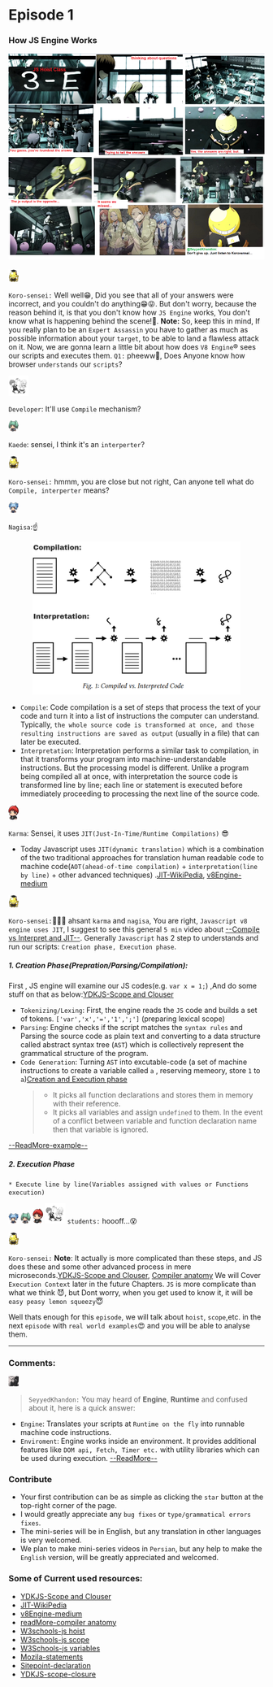 # Episode 1

### How JS Engine Works

<div style="text-align:center"><img alt="Javascript Hoist the right way assasin level" src="./assets/epi1-1.png" ></div>

<br/>

<img width="20" alt="koro-sensei" src="./assets/koro-sensei.png">

`Koro-sensei:` Well well😁, Did you see that all of your answers were incorrect, and you couldn't do anything😁😝.
But don't worry, because the reason behind it, is that you don't know how `JS Engine` works, You don't know what is happening behind the scene!🧐.
**Note:** So, keep this in mind, If you really plan to be an `Expert Assassin` you have to gather as much as possible information about your `target`, to be able to land a flawless attack on it.
Now, we are gonna learn a little bit about how does `V8 Engine`® sees our scripts and executes them.
`Q1:` pheeww🤒, Does Anyone know how browser `understands` our `scripts`?

<img width="40" alt="developer he/she" src="./assets/developer.png">

`Developer`: It'll use `Compile` mechanism?

<img width="20" alt="nagisa" src="./assets/kaede.png">

`Kaede`: sensei, I think it's an `interperter`?

<img width="20" alt="koro-sensei" src="./assets/koro-sensei.png">

`Koro-sensei:` hmmm, you are close but not right, Can anyone tell what do `Compile, interperter` means?

<img width="20" alt="nagisa" src="./assets/nagisa.png">

`Nagisa`:☝

<div style="text-align:center"><img alt="Javascript Hoist the right way assasin level" src="./assets/epi1_2.png" ></div>

- `Compile`: Code compilation is a set of steps that process the text of your code and turn it into a list of instructions the computer can understand. Typically, `the whole source code is transformed at once, and those resulting instructions are saved as output` (usually in a file) that can later be executed.
- `Interpretation`: Interpretation performs a similar task to compilation, in that it transforms your program into machine-understandable instructions. But the processing model is different. Unlike a program being compiled all at once, with interpretation the source code is transformed line by line; each line or statement is executed before immediately proceeding to processing the next line of the source code.

<img width="20" alt="karma" src="./assets/karma.png">

`Karma`: Sensei, it uses `JIT(Just-In-Time/Runtime Compilations)` 😎

- Today Javascript uses `JIT(dynamic translation)` which is a combination of the two traditional approaches for translation human readable code to machine code(`AOT(ahead-of-time compilation)` + `interpretation(line by line)` + other advanced techniques) .[JIT-WikiPedia](https://en.wikipedia.org/wiki/Just-in-time_compilation), [v8Engine-medium](https://blog.sessionstack.com/how-javascript-works-inside-the-v8-engine-5-tips-on-how-to-write-optimized-code-ac089e62b12e)

<img width="20" alt="koro-sensei" src="./assets/koro-sensei.png">

`Koro-sensei:`👏👏👏 ahsant `karma` and `nagisa`, You are right, `Javascript v8 engine uses JIT`, I suggest to see this general `5 min` video about [--Compile vs Interpret and JIT--](https://www.aparat.com/v/GXJFP).
Generally `Javascript` has 2 step to understands and run our scripts: `Creation phase, Execution phase`.

##### 1. Creation Phase(Prepration/Parsing/Compilation):

First , JS engine will examine our JS codes(e.g. `var x = 1;`) ,And do some stuff on that as below:[YDKJS-Scope and Clouser](https://github.com/getify/You-Dont-Know-JS/blob/2nd-ed/scope-closures/ch1.md)

- `Tokenizing/Lexing`: First, the engine reads the `JS` code and builds a set of tokens. `['var','x','=','1',';']` (preparing lexical scope)
- `Parsing`: Engine checks if the script matches the `syntax rules` and Parsing the source code as plain text and converting to a data structure called abstract syntax tree (`AST`) which is collectively represent the grammatical structure of the program.
- `Code Generation`: Turning `AST` into excutable-code (a set of machine instructions to create a variable called `a` , reserving memeory, store `1` to `a`)[Creation and Execution phase](https://medium.com/@sudhakarsp06/creation-phase-and-execution-phase-in-javascript-32fcdbef60f4)
  > - It picks all function declarations and stores them in memory with their reference.
  > - It picks all variables and assign `undefined` to them. In the event of a conflict between variable and function declaration name then that variable is ignored.

[--ReadMore-example--](./creation_execution_phase_example.md)

##### 2. Execution Phase

    * Execute line by line(Variables assigned with values or Functions execution)

<img width="20" alt="nagisa" src="./assets/nagisa.png"> <img width="20" alt="nagisa" src="./assets/kaede.png"> <img width="20" alt="karma" src="./assets/karma.png"> <img width="40" alt="developer he/she" src="./assets/developer.png">
`students:` hoooff...😵

<img width="20" alt="koro-sensei" src="./assets/koro-sensei.png">

`Koro-sensei:`
**Note**: It actually is more complicated than these steps, and JS does these and some other advanced process in mere microseconds.[YDKJS-Scope and Clouser](https://github.com/getify/You-Dont-Know-JS/blob/2nd-ed/scope-closures/ch1.md), [Compiler anatomy](http://www.cs.man.ac.uk/~pjj/farrell/comp3.html)
We will Cover `Execution Context` later in the future Chapters. `JS` is more complicate than what we think 😈, but Dont worry, when you get used to know it, it will be `easy peasy lemon squeezy`😇

Well thats enough for this `episode`, we will talk about `hoist`, `scope`,etc. in the next `episode` with `real world examples`😍 and you will be able to analyse them.

---

### Comments:

<img width="20" alt="director" src="./assets/seyyedkhandon.png">

> `SeyyedKhandon:` You may heard of **Engine**, **Runtime** and confused about it, here is a quick answer:

- `Engine`: Translates your scripts at `Runtime on the fly` into runnable machine code instructions.
- `Enviroment`: Engine works inside an environment. It provides additional features like `DOM api, Fetch, Timer etc.` with utility libraries which can be used during execution.
  [--ReadMore--](./engine_vs_enviroment.md)

### Contribute

- Your first contribution can be as simple as clicking the `star` button at the top-right corner of the page.
- I would greatly appreciate any `bug fixes` or `type/grammatical errors fixes`.
- The mini-series will be in English, but any translation in other languages is very welcomed.
- We plan to make mini-series videos in `Persian`, but any help to make the `English` version, will be greatly appreciated and welcomed.

### Some of Current used resources:

- [YDKJS-Scope and Clouser](https://github.com/getify/You-Dont-Know-JS/blob/2nd-ed/scope-closures/ch1.md)
- [JIT-WikiPedia](https://en.wikipedia.org/wiki/Just-in-time_compilation)
- [v8Engine-medium](https://blog.sessionstack.com/how-javascript-works-inside-the-v8-engine-5-tips-on-how-to-write-optimized-code-ac089e62b12e)
- [readMore-compiler anatomy](http://www.cs.man.ac.uk/~pjj/farrell/comp3.html)
- [W3schools-js hoist](https://www.w3schools.com/js/js_hoisting.asp)
- [W3schools-js scope](https://www.w3schools.com/js/js_scope.asp)
- [W3Schools-js variables](https://www.w3schools.com/js/js_variables.asp)
- [Mozila-statements](https://developer.mozilla.org/en-US/docs/Web/JavaScript/Reference/Statements)
- [Sitepoint-declaration ](https://www.sitepoint.com/how-to-declare-variables-javascript/)
- [YDKJS-scope-closure](https://github.com/getify/You-Dont-Know-JS/blob/2nd-ed/scope-closures/ch5.md)
